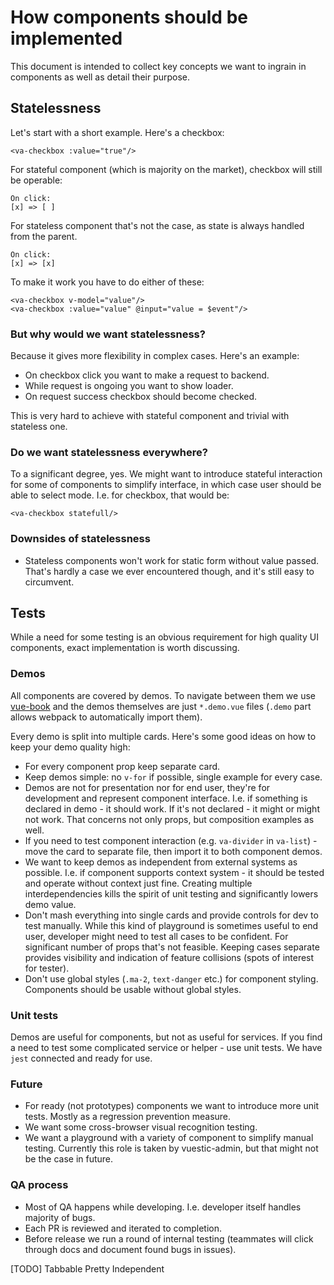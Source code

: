 # How components should be implemented

This document is intended to collect key concepts we want to ingrain in components as well as detail their purpose.

## Statelessness
Let's start with a short example. Here's a checkbox:
```vue
<va-checkbox :value="true"/>
```
For stateful component (which is majority on the market), checkbox will still be operable:
```
On click:
[x] => [ ]
```
For stateless component that's not the case, as state is always handled from the parent.
```
On click:
[x] => [x]
```
To make it work you have to do either of these:
```vue
<va-checkbox v-model="value"/>
<va-checkbox :value="value" @input="value = $event"/>
```

### But why would we want statelessness?

Because it gives more flexibility in complex cases. Here's an example:
* On checkbox click you want to make a request to backend.
* While request is ongoing you want to show loader.
* On request success checkbox should become checked.

This is very hard to achieve with stateful component and trivial with stateless one.

### Do we want statelessness everywhere?

To a significant degree, yes. We might want to introduce stateful interaction for some of components to simplify interface, in which case user should be able to select mode. I.e. for checkbox, that would be:

```vue
<va-checkbox statefull/>
```

### Downsides of statelessness
* Stateless components won't work for static form without value passed. That's hardly a case we ever encountered though, and it's still easy to circumvent.

## Tests
While a need for some testing is an obvious requirement for high quality UI components, exact implementation is worth discussing.

### Demos

All components are covered by demos. To navigate between them we use [vue-book](https://github.com/asvae/vue-book#readme) and the demos themselves are just `*.demo.vue` files (`.demo` part allows webpack to automatically import them).

Every demo is split into multiple cards. Here's some good ideas on how to keep your demo quality high:

* For every component prop keep separate card.
* Keep demos simple: no `v-for` if possible, single example for every case.
* Demos are not for presentation nor for end user, they're for development and represent component interface. I.e. if something is declared in demo - it should work. If it's not declared - it might or might not work. That concerns not only props, but composition examples as well.
* If you need to test component interaction (e.g. `va-divider` in `va-list`) - move the card to separate file, then import it to both component demos.
* We want to keep demos as independent from external systems as possible. I.e. if component supports context system - it should be tested and operate without context just fine. Creating multiple interdependencies kills the spirit of unit testing and significantly lowers demo value.
* Don't mash everything into single cards and provide controls for dev to test manually. While this kind of playground is sometimes useful to end user, developer might need to test all cases to be confident. For significant number of props that's not feasible. Keeping cases separate provides visibility and indication of feature collisions (spots of interest for tester).
* Don't use global styles (`.ma-2`, `text-danger` etc.) for component styling. Components should be usable without global styles.

### Unit tests

Demos are useful for components, but not as useful for services. If you find a need to test some complicated service or helper - use unit tests. We have `jest` connected and ready for use.

### Future

* For ready (not prototypes) components we want to introduce more unit tests. Mostly as a regression prevention measure.
* We want some cross-browser visual recognition testing.
* We want a playground with a variety of component to simplify manual testing. Currently this role is taken by vuestic-admin, but that might not be the case in future.

### QA process

* Most of QA happens while developing. I.e. developer itself handles majority of bugs.
* Each PR is reviewed and iterated to completion.
* Before release we run a round of internal testing (teammates will click through docs and document found bugs in issues).

[TODO]
Tabbable
Pretty
Independent
